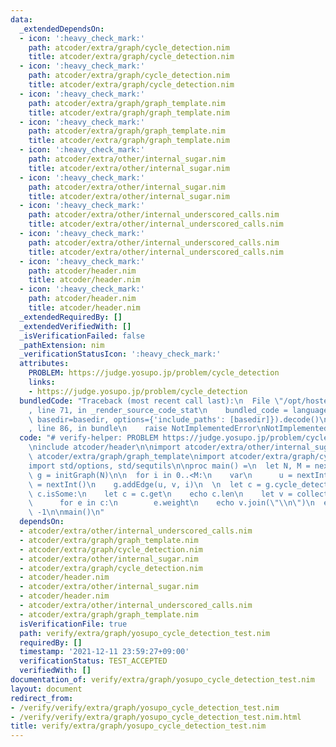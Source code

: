 ```yaml
---
data:
  _extendedDependsOn:
  - icon: ':heavy_check_mark:'
    path: atcoder/extra/graph/cycle_detection.nim
    title: atcoder/extra/graph/cycle_detection.nim
  - icon: ':heavy_check_mark:'
    path: atcoder/extra/graph/cycle_detection.nim
    title: atcoder/extra/graph/cycle_detection.nim
  - icon: ':heavy_check_mark:'
    path: atcoder/extra/graph/graph_template.nim
    title: atcoder/extra/graph/graph_template.nim
  - icon: ':heavy_check_mark:'
    path: atcoder/extra/graph/graph_template.nim
    title: atcoder/extra/graph/graph_template.nim
  - icon: ':heavy_check_mark:'
    path: atcoder/extra/other/internal_sugar.nim
    title: atcoder/extra/other/internal_sugar.nim
  - icon: ':heavy_check_mark:'
    path: atcoder/extra/other/internal_sugar.nim
    title: atcoder/extra/other/internal_sugar.nim
  - icon: ':heavy_check_mark:'
    path: atcoder/extra/other/internal_underscored_calls.nim
    title: atcoder/extra/other/internal_underscored_calls.nim
  - icon: ':heavy_check_mark:'
    path: atcoder/extra/other/internal_underscored_calls.nim
    title: atcoder/extra/other/internal_underscored_calls.nim
  - icon: ':heavy_check_mark:'
    path: atcoder/header.nim
    title: atcoder/header.nim
  - icon: ':heavy_check_mark:'
    path: atcoder/header.nim
    title: atcoder/header.nim
  _extendedRequiredBy: []
  _extendedVerifiedWith: []
  _isVerificationFailed: false
  _pathExtension: nim
  _verificationStatusIcon: ':heavy_check_mark:'
  attributes:
    PROBLEM: https://judge.yosupo.jp/problem/cycle_detection
    links:
    - https://judge.yosupo.jp/problem/cycle_detection
  bundledCode: "Traceback (most recent call last):\n  File \"/opt/hostedtoolcache/Python/3.10.0/x64/lib/python3.10/site-packages/onlinejudge_verify/documentation/build.py\"\
    , line 71, in _render_source_code_stat\n    bundled_code = language.bundle(stat.path,\
    \ basedir=basedir, options={'include_paths': [basedir]}).decode()\n  File \"/opt/hostedtoolcache/Python/3.10.0/x64/lib/python3.10/site-packages/onlinejudge_verify/languages/nim.py\"\
    , line 86, in bundle\n    raise NotImplementedError\nNotImplementedError\n"
  code: "# verify-helper: PROBLEM https://judge.yosupo.jp/problem/cycle_detection\n\
    \ninclude atcoder/header\n\nimport atcoder/extra/other/internal_sugar\nimport\
    \ atcoder/extra/graph/graph_template\nimport atcoder/extra/graph/cycle_detection\n\
    import std/options, std/sequtils\n\nproc main() =\n  let N, M = nextInt()\n  var\
    \ g = initGraph(N)\n\n  for i in 0..<M:\n    var\n      u = nextInt()\n      v\
    \ = nextInt()\n    g.addEdge(u, v, i)\n  \n  let c = g.cycle_detection()\n  if\
    \ c.isSome:\n    let c = c.get\n    echo c.len\n    let v = collect(newSeq):\n\
    \      for e in c:\n        e.weight\n    echo v.join(\"\\n\")\n  else:\n    echo\
    \ -1\n\nmain()\n"
  dependsOn:
  - atcoder/extra/other/internal_underscored_calls.nim
  - atcoder/extra/graph/graph_template.nim
  - atcoder/extra/graph/cycle_detection.nim
  - atcoder/extra/other/internal_sugar.nim
  - atcoder/extra/graph/cycle_detection.nim
  - atcoder/header.nim
  - atcoder/extra/other/internal_sugar.nim
  - atcoder/header.nim
  - atcoder/extra/other/internal_underscored_calls.nim
  - atcoder/extra/graph/graph_template.nim
  isVerificationFile: true
  path: verify/extra/graph/yosupo_cycle_detection_test.nim
  requiredBy: []
  timestamp: '2021-12-11 23:59:27+09:00'
  verificationStatus: TEST_ACCEPTED
  verifiedWith: []
documentation_of: verify/extra/graph/yosupo_cycle_detection_test.nim
layout: document
redirect_from:
- /verify/verify/extra/graph/yosupo_cycle_detection_test.nim
- /verify/verify/extra/graph/yosupo_cycle_detection_test.nim.html
title: verify/extra/graph/yosupo_cycle_detection_test.nim
---
```

